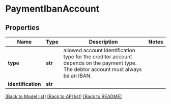 # PaymentIbanAccount

## Properties
Name | Type | Description | Notes
------------ | ------------- | ------------- | -------------
**type** | **str** | allowed account identification type for the creditor account depends on the payment type. The debtor account must always be an IBAN. | 
**identification** | **str** |  | 

[[Back to Model list]](../README.md#documentation-for-models) [[Back to API list]](../README.md#documentation-for-api-endpoints) [[Back to README]](../README.md)


